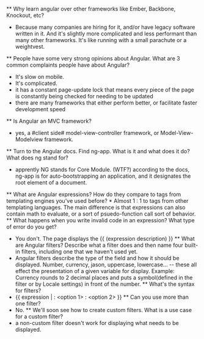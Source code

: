 ** Why learn angular over other frameworks like Ember, Backbone, Knockout, etc?
   * Because many companies are hiring for it, and/or have legacy software written in it.  And it's slightly more complicated and less performant than many other frameworks.  It's like running with a small parachute or a weightvest.

** People have some very strong opinions about Angular. What are 3 common complaints people have about Angular?
   * It's slow on mobile.
   * It's complicated.
   * it has a constant page-update lock that means every piece of the page is constantly being checked for needing to be updated
   * there are many frameworks that either perform better, or facilitate faster development speed
    
** Is Angular an MVC framework?
   * yes, a #client side# model-view-controller framework, or Model-View-Modelview framework.

** Turn to the Angular docs. Find ng-app. What is it and what does it do? What does ng stand for?
   * apprently NG stands for Core Module.  (WTF?)  according to the docs, ng-app is for auto-bootstrapping an application, and it designates the root element of a document.


** What are Angular expressions? How do they compare to tags from templating engines you've used before?
    * Almost 1 : 1 to tags from other templating languages.  The main difference is that expressions can also contain math to evaluate, or a sort of psuedo-function call sort of behavior.
** What happens when you write invalid code in an expression? What type of error do you get?
   * You don't.  The page displays the {{ (expression description) }}
** What are Angular filters? Describe what a filter does and then name four built-in filters, including one that we haven't used yet.
   * Angular filters describe the type of the field and how it should be displayed.  Number, currency, jason, uppercase, lowercase... -- these all effect the presentation of a given variable for display.  Example: Currency rounds to 2 decimal places and puts a symbol(defined in the filter or by Locale settings) in front of the number.
** What's the syntax for filters?
   * {{ expression | <typeof filter>: <option 1> : <option 2> }}
** Can you use more than one filter?
   * No.
** We'll soon see how to create custom filters. What is a use case for a custom filter?
   * a non-custom filter doesn't work for displaying what needs to be displayed.
